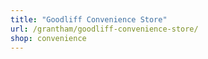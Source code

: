 ```yaml
---
title: "Goodliff Convenience Store"
url: /grantham/goodliff-convenience-store/
shop: convenience
---
```

